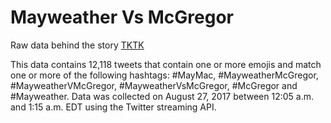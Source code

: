 # Mayweather Vs McGregor

Raw data behind the story [TKTK]()

This data contains 12,118 tweets that contain one or more emojis and match one or more of the following hashtags: #MayMac, #MayweatherMcGregor, #MayweatherVMcGregor, #MayweatherVsMcGregor, #McGregor and #Mayweather. Data was collected on August 27, 2017 between 12:05 a.m. and 1:15 a.m. EDT using the Twitter streaming API.